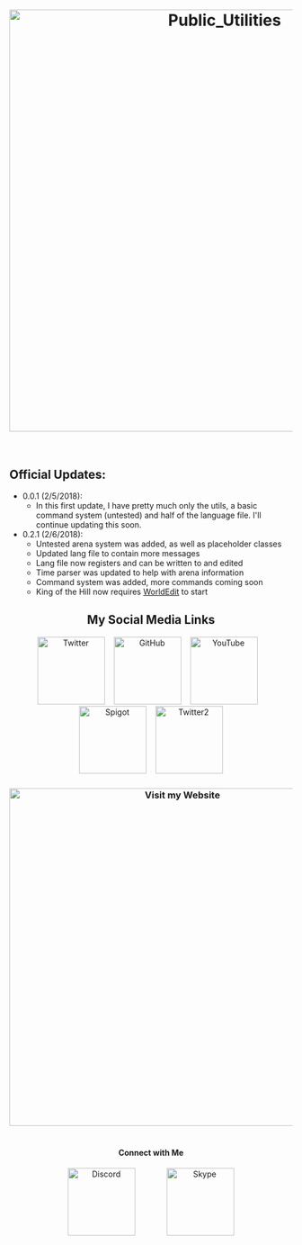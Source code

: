 <h1 align="center">
    <img width="750" src="https://image.ibb.co/m8uRrH/King_of_the_Hill.png" alt="Public_Utilities" border="0">
    <br>
    <br>
</h1>

## Official Updates:
- 0.0.1 (2/5/2018):
    - In this first update, I have pretty much only the utils, a basic command system (untested) and half of the language file.  I'll continue updating this soon.
- 0.2.1 (2/6/2018):
    - Untested arena system was added, as well as placeholder classes
    - Updated lang file to contain more messages
    - Lang file now registers and can be written to and edited
    - Time parser was updated to help with arena information
    - Command system was added, more commands coming soon
    - King of the Hill now requires [WorldEdit](https://github.com/sk89q/WorldEdit) to start

<h2 align="center">My Social Media Links</h2>
<p align="center">
    <a href="http://bit.ly/TwitterBigBear" class="fa-stack fa-lg"><img width="120" src="https://image.ibb.co/j19iWH/Twitter.png" alt="Twitter" border="0"></a>&nbsp;&nbsp;&nbsp;
    <a href="http://bit.ly/GitHubBigBear" class="fa-stack fa-lg"><img width="120" src="https://image.ibb.co/fwmVBH/GitHub.png" alt="GitHub" border="0"></a>&nbsp;&nbsp;&nbsp;
    <a href="http://bit.ly/BigBearCoding" class="fa-stack fa-lg"><img width="120" src="https://image.ibb.co/j0NRkc/Youtubwe.png" alt="YouTube" border="0"></a>&nbsp;&nbsp;&nbsp;
    <a href="http://bit.ly/SpigotBigBear" class="fa-stack fa-lg"><img width="120" src="https://image.ibb.co/m8TcrH/Spigot.png" alt="Spigot" border="0"></a>&nbsp;&nbsp;&nbsp;
    <a href="http://bit.ly/TwitterBigMike" class="fa-stack fa-lg"><img width="120" src="https://image.ibb.co/j19iWH/Twitter.png" alt="Twitter2" border="0"></a>
</p>

<h3 align="center">
    <a href="http://bit.ly/BigBearCoding" class="fa-stack fa-lg"><img width="600" src="https://image.ibb.co/gBowJx/Website_Icon.png" alt="Visit my Website" border="0"></a>
    <br>
    <br>
</h3>

<h4 align="center">Connect with Me</h4>
<p align="center">
    <a href="https://discord.gg/pDCQw6d" class="fa-stack fa-lg"><img width="120" src="https://image.ibb.co/gLtoyx/Discord.png" alt="Discord" border="0"></a>
    &nbsp;&nbsp;&nbsp;&nbsp;&nbsp;&nbsp;&nbsp;&nbsp;&nbsp;&nbsp;&nbsp;&nbsp;
    <a href="http://bit.ly/BigBearSkype" class="fa-stack fa-lg"><img width="120" src="https://image.ibb.co/fhtABH/Skype.png" alt="Skype" border="0"></a>
</p>